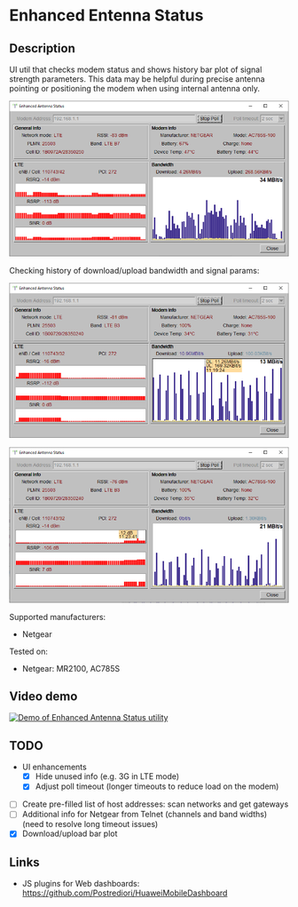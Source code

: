# Enhanced Entenna Status

## Description

UI util that checks modem status and shows history bar plot of signal strength parameters. This data may be helpful during precise antenna pointing or positioning the modem when using internal antenna only.

![Dashboard with Netgear modem](images/ac785s.png)

Checking history of download/upload bandwidth and signal params:

![Checking dl/ul bandwidth](images/ac785s-2.png)

![Checking signal status](images/ac785s-3.png)

Supported manufacturers:
* Netgear

Tested on:
* Netgear: MR2100, AC785S

## Video demo

[![Demo of Enhanced Antenna Status utility](https://img.youtube.com/vi/M9-LlXhgATA/maxresdefault.jpg)](https://youtu.be/M9-LlXhgATA)

## TODO

- UI enhancements
  - [x] Hide unused info (e.g. 3G in LTE mode)
  - [x] Adjust poll timeout (longer timeouts to reduce load on the modem)
- [ ] Create pre-filled list of host addresses: scan networks and get gateways
- [ ] Additional info for Netgear from Telnet (channels and band widths) (need to resolve long timeout issues)
- [x] Download/upload bar plot

## Links

* JS plugins for Web dashboards: https://github.com/Postrediori/HuaweiMobileDashboard
